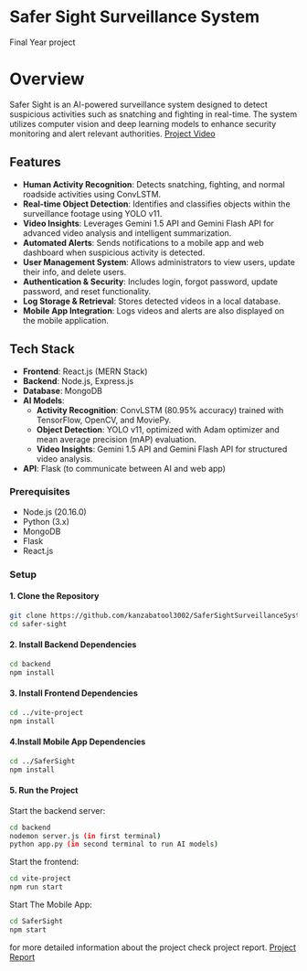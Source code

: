 # Safer Sight Surveillance System
Final Year project

# Overview

Safer Sight is an AI-powered surveillance system designed to detect suspicious activities such as snatching and fighting in real-time. The system utilizes computer vision and deep learning models to enhance security monitoring and alert relevant authorities.
[Project Video](https://drive.google.com/file/d/1ZLCH-KWMsFnQ87P_WvW_gI66gRCVyKYw/view?usp=sharing)

## Features
- **Human Activity Recognition**: Detects snatching, fighting, and normal roadside activities using ConvLSTM.
- **Real-time Object Detection**: Identifies and classifies objects within the surveillance footage using YOLO v11.
- **Video Insights**: Leverages Gemini 1.5 API and Gemini Flash API for advanced video analysis and intelligent summarization.
- **Automated Alerts**: Sends notifications to a mobile app and web dashboard when suspicious activity is detected.
- **User Management System**: Allows administrators to view users, update their info, and delete users.
- **Authentication & Security**: Includes login, forgot password, update password, and reset functionality.
- **Log Storage & Retrieval**: Stores detected videos in a local database.
- **Mobile App Integration**: Logs videos and alerts are also displayed on the mobile application.

## Tech Stack
- **Frontend**: React.js (MERN Stack)
- **Backend**: Node.js, Express.js
- **Database**: MongoDB
- **AI Models**:
  - **Activity Recognition**: ConvLSTM (80.95% accuracy) trained with TensorFlow, OpenCV, and MoviePy.
  - **Object Detection**: YOLO v11, optimized with Adam optimizer and mean average precision (mAP) evaluation.
  - **Video Insights**: Gemini 1.5 API and Gemini Flash API for structured video analysis.
- **API**: Flask (to communicate between AI and web app)


### Prerequisites
- Node.js (20.16.0)
- Python (3.x)
- MongoDB
- Flask
- React.js

### Setup
#### 1. Clone the Repository
```sh
git clone https://github.com/kanzabatool3002/SaferSightSurveillanceSystem.git
cd safer-sight
```
#### 2. Install Backend Dependencies
```sh
cd backend
npm install
```
#### 3. Install Frontend Dependencies
```sh
cd ../vite-project
npm install
```
#### 4.Install Mobile App Dependencies
```sh
cd ../SaferSight
npm install
```
#### 5. Run the Project
Start the backend server:
```sh
cd backend
nodemon server.js (in first terminal)
python app.py (in second terminal to run AI models)
```
Start the frontend:
```sh
cd vite-project
npm run start
```
Start The Mobile App:
```sh
cd SaferSight
npm start
```
 
 for more detailed information about the project check project report.
 [Project Report](https://drive.google.com/file/d/1OMsRRpNnwhPjpUvW9STy12eS4ZDN-uwK/view?usp=sharing)
 
